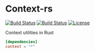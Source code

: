 # Context-rs

[![Build Status](https://img.shields.io/travis/zonyitoo/context-rs.svg)](https://travis-ci.org/zonyitoo/context-rs)
[![Build Status](https://img.shields.io/appveyor/ci/zonyitoo/context-rs.svg)](https://ci.appveyor.com/project/zonyitoo/context-rs)
[![License](https://img.shields.io/crates/l/context.svg)](https://github.com/zonyitoo/context-rs)

Context utilities in Rust

```toml
[dependencies]
context = "*"
```

